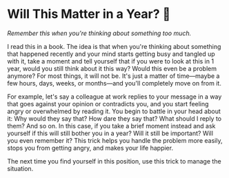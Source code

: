 # Will This Matter in a Year? 🌟
*Remember this when you're thinking about something too much.*

I read this in a book. The idea is that when you're thinking about something that happened recently and your mind starts getting busy and tangled up with it, take a moment and tell yourself that if you were to look at this in 1 year, would you still think about it this way? Would this even be a problem anymore? For most things, it will not be. It's just a matter of time—maybe a few hours, days, weeks, or months—and you'll completely move on from it.

For example, let's say a colleague at work replies to your message in a way that goes against your opinion or contradicts you, and you start feeling angry or overwhelmed by reading it. You begin to battle in your head about it: Why would they say that? How dare they say that? What should I reply to them? And so on. In this case, if you take a brief moment instead and ask yourself if this will still bother you in a year? Will it still be important? Will you even remember it? This trick helps you handle the problem more easily, stops you from getting angry, and makes your life happier.

The next time you find yourself in this position, use this trick to manage the situation.
